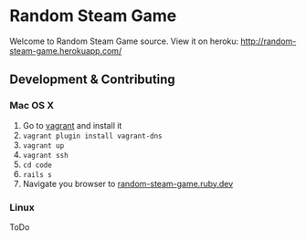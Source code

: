# Random Steam Game

Welcome to Random Steam Game source. View it on heroku: http://random-steam-game.herokuapp.com/

## Development & Contributing

### Mac OS X 
1. Go to [vagrant](https://www.vagrantup.com/downloads.html) and install it
2. `vagrant plugin install vagrant-dns`
3. `vagrant up`
4. `vagrant ssh`
5. `cd code`
6. `rails s`
7. Navigate you browser to [random-steam-game.ruby.dev](random-steam-game.ruby.dev)

### Linux

ToDo


